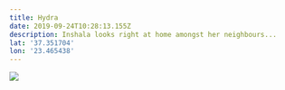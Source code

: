 ```yaml
---
title: Hydra
date: 2019-09-24T10:28:13.155Z
description: Inshala looks right at home amongst her neighbours...
lat: '37.351704'
lon: '23.465438'
---
```

![](/images/uploads/whatsapp-image-2019-09-24-at-11.56.26-1-.jpeg)
